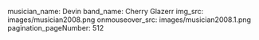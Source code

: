 musician_name: Devin
band_name: Cherry Glazerr
img_src: images/musician2008.png
onmouseover_src: images/musician2008.1.png
pagination_pageNumber: 512